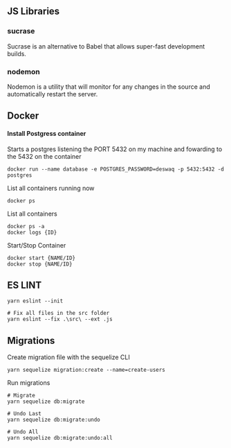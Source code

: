 ## JS Libraries

### sucrase

Sucrase is an alternative to Babel that allows super-fast development builds.

### nodemon

Nodemon is a utility that will monitor for any changes in the source and automatically restart the server.

## Docker

#### Install Postgress container

Starts a postgres listening the PORT 5432 on my machine and fowarding to the 5432 on the container

```
docker run --name database -e POSTGRES_PASSWORD=deswaq -p 5432:5432 -d postgres
```

List all containers running now

```
docker ps
```

List all containers

```
docker ps -a
docker logs {ID}
```

Start/Stop Container

```
docker start {NAME/ID}
docker stop {NAME/ID}
```

## ES LINT

```
yarn eslint --init

# Fix all files in the src folder
yarn eslint --fix .\src\ --ext .js
```

## Migrations

Create migration file with the sequelize CLI

```
yarn sequelize migration:create --name=create-users
```

Run migrations

```
# Migrate
yarn sequelize db:migrate

# Undo Last
yarn sequelize db:migrate:undo

# Undo All
yarn sequelize db:migrate:undo:all
```
